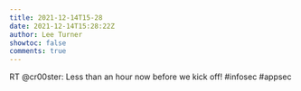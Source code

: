 ```yaml
---
title: 2021-12-14T15-28
date: 2021-12-14T15:28:22Z
author: Lee Turner
showtoc: false
comments: true
---
```


RT @cr00ster: Less than an hour now before we kick off! #infosec #appsec

